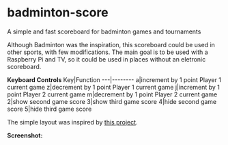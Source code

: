 # badminton-score
A simple and fast scoreboard for badminton games and tournaments

Although Badminton was the inspiration, this scoreboard could be used in other sports, with few modifications.
The main goal is to be used with a Raspberry Pi and TV, so it could be used in places without an eletronic scoreboard.

**Keyboard Controls**
Key|Function
---|--------
a|increment by 1 point Player 1 current game
z|decrement by 1 point Player 1 current game
j|increment by 1 point Player 2 current game
m|decrement by 1 point Player 2 current game
2|show second game score
3|show third game score
4|hide second game score
5|hide third game score

The simple layout was inspired by [this project](https://github.com/bnw/badminton-anzeige).

**Screenshot:**

